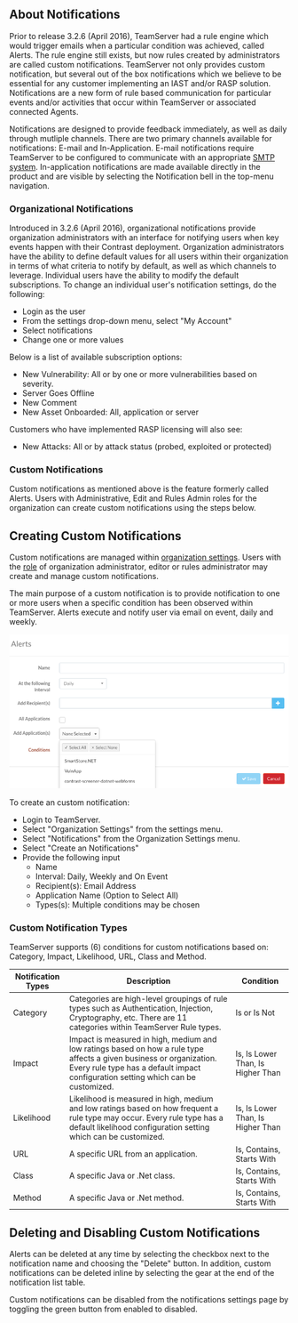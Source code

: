 <!--
title: "Everything You Need to Know About Notifications"
description: "Overview of notifications within TeamServer" 
tags: "TeamServer alerts notifications custom"
-->

## About Notifications
Prior to release 3.2.6 (April 2016), TeamServer had a rule engine which would trigger emails when a particular condition was achieved, called Alerts. The rule engine still exists, but now rules created by administrators are called custom notifications. TeamServer not only provides custom notification, but several out of the box notifications which we believe to be essential for any customer implementing an IAST and/or RASP solution. Notifications are a new form of rule based communication for particular events and/or activities that occur within TeamServer or associated connected Agents. 

Notifications are designed to provide feedback immediately, as well as daily through mutliple channels. There are two primary channels available for notifications: E-mail and In-Application. E-mail notifications require TeamServer to be configured to communicate with an appropriate [SMTP system](admin_tsconfig.html#system). In-application notifications are made available directly in the product and are visible by selecting the Notification bell in the top-menu navigation.

### Organizational Notifications
Introduced in 3.2.6 (April 2016), organizational notifications provide organization administrators with an interface for notifying users when key events happen with their Contrast deployment. Organization administrators have the ability to define default values for all users within their organization in terms of what criteria to notify by default, as well as which channels to leverage. Individual users have the ability to modify the default subscriptions. To change an individual user's notification settings, do the following:

* Login as the user
* From the settings drop-down menu, select "My Account"
* Select notifications
* Change one or more values

Below is a list of available subscription options:

* New Vulnerability: All or by one or more vulnerabilities based on severity.
* Server Goes Offline
* New Comment
* New Asset Onboarded: All, application or server

Customers who have implemented RASP licensing will also see:

* New Attacks: All or by attack status (probed, exploited or protected)

### Custom Notifications
Custom notifications as mentioned above is the feature formerly called Alerts. Users with Administrative, Edit and Rules Admin roles for the organization can create custom notifications using the steps below.

## Creating Custom Notifications
Custom notifications are managed within [organization settings](user_tsguideset.html#orgset). Users with the [role](user_tsguideset.html#roles) of organization administrator, editor or rules administrator may create and manage custom notifications. 

The main purpose of a custom notification is to provide notification to one or more users when a specific condition has been observed within TeamServer. Alerts execute and notify user via email on event, daily and weekly. 

<a href="assets/images/Create_Alert.png" rel="lightbox" title="Create Alerts"><img class="thumbnail" src="assets/images/Create_Alert.png"/></a>

To create an custom notification:

* Login to TeamServer.
* Select "Organization Settings" from the settings menu.
* Select "Notifications" from the Organization Settings menu.
* Select "Create an Notifications"
* Provide the following input
	* Name
	* Interval: Daily, Weekly and On Event
	* Recipient(s): Email Address
	* Application Name (Option to Select All)
	* Types(s): Multiple conditions may be chosen

### Custom Notification Types
TeamServer supports (6) conditions for custom notifications based on: Category, Impact, Likelihood, URL, Class and Method.

| Notification Types | Description       | Condition      |
|-----------------|-------------------|--------------|
| Category        | Categories are high-level groupings of rule types such as Authentication, Injection, Cryptography, etc. There are 11 categories within TeamServer Rule types.| Is or Is Not |
| Impact          | Impact is measured in high, medium and low ratings based on how a rule type affects a given business or organization. Every rule type has a default impact configuration setting which can be customized. | Is, Is Lower Than, Is Higher Than |
| Likelihood      | Likelihood is measured in high, medium and low ratings based on how frequent a rule type may occur. Every rule type has a default likelihood configuration setting which can be customized. | Is, Is Lower Than, Is Higher Than |
| URL             | A specific URL from an application. | Is, Contains, Starts With |
| Class           | A specific Java or .Net class. | Is, Contains, Starts With |
| Method          | A specific Java or .Net method. | Is, Contains, Starts With |


## Deleting and Disabling Custom Notifications
Alerts can be deleted at any time by selecting the checkbox next to the notification name and choosing the "Delete" button. In addition, custom notifications can be deleted inline by selecting the gear at the end of the notification list table.

Custom notifications can be disabled from the notifications settings page by toggling the green button from enabled to disabled. 
